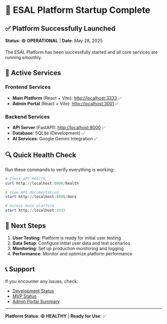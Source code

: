 # 🎉 ESAL Platform Startup Complete

## ✅ Platform Successfully Launched

**Status**: 🟢 **OPERATIONAL** | **Date**: May 28, 2025

The ESAL Platform has been successfully started and all core services are running smoothly.

## 🚀 Active Services

### Frontend Services
- **Main Platform** (React + Vite): <http://localhost:3333> ✅
- **Admin Portal** (React + Vite): <http://localhost:3001> ✅

### Backend Services
- **API Server** (FastAPI): <http://localhost:8000> ✅
- **Database**: SQLite (Development) ✅
- **AI Services**: Google Gemini Integration ✅

## 🔍 Quick Health Check

Run these commands to verify everything is working:

```powershell
# Check API health
curl http://localhost:8000/health

# View API documentation
start http://localhost:8000/docs

# Access main platform
start http://localhost:3333
```

## 🎯 Next Steps

1. **User Testing**: Platform is ready for initial user testing
2. **Data Setup**: Configure initial user data and test scenarios
3. **Monitoring**: Set up production monitoring and logging
4. **Performance**: Monitor and optimize platform performance

## 📞 Support

If you encounter any issues, check:
- [Development Status](./DEVELOPMENT_STATUS.md)
- [MVP Status](./MVP_STATUS.md)
- [Admin Portal Summary](./ADMIN_PORTAL_SUMMARY.md)

---

**Platform Status**: 🟢 **HEALTHY** | **Ready for Use**: ✅